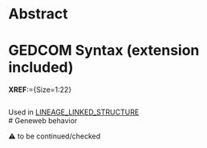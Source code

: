﻿# Abstract

# GEDCOM Syntax (extension included)

**XREF**:={Size=1:22}
<pre>
</pre>
Used in <a href=Ged.LINEAGE_LINKED_STRUCTURE>LINEAGE_LINKED_STRUCTURE</a><br /># Geneweb behavior


:warning: to be continued/checked

